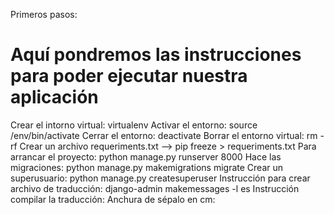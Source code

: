 Primeros pasos:
# Aquí pondremos las instrucciones para poder ejecutar nuestra aplicación
Crear el intorno virtual: virtualenv <Nombre del entorno>
Activar el entorno: source /env/bin/activate
Cerrar el entorno: deactivate
Borrar el entorno virtual: rm -rf <nombre entorno>
Crear un archivo requeriments.txt --> pip freeze > requeriments.txt
Para arrancar el proyecto: python manage.py runserver 8000
Hace las migraciones: python manage.py makemigrations <nombre de la app> 
                                       migrate <nombre de la app>
Crear un superusuario: python manage.py createsuperuser
Instrucción para crear archivo de traducción: django-admin makemessages -l es
Instrucción compilar la traducción: Anchura de sépalo en cm: